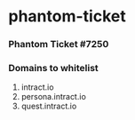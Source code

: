 # phantom-ticket

### Phantom Ticket #7250

### Domains to whitelist
1. intract.io
2. persona.intract.io
3. quest.intract.io
